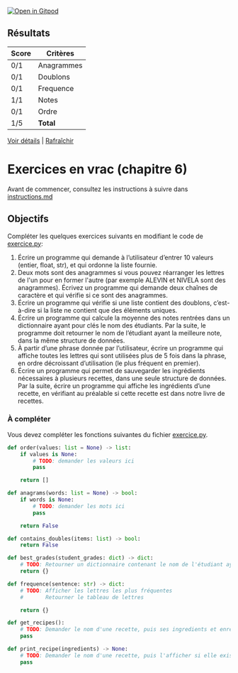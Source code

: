 [![Open in Gitpod](https://gitpod.io/button/open-in-gitpod.svg)](https://gitpod-redirect-0.herokuapp.com/)










## Résultats
Score | Critères
--- | ---
0/1 | Anagrammes
0/1 | Doublons
0/1 | Frequence
1/1 | Notes
0/1 | Ordre
1/5 | **Total**

[Voir détails](./logs/tests_results.txt) | [Rafraîchir](../../)
# Exercices en vrac (chapitre 6)

Avant de commencer, consultez les instructions à suivre dans [instructions.md](instructions.md)

## Objectifs

Compléter les quelques exercices suivants en modifiant le code de [exercice.py](exercice.py):

1. Écrire un programme qui demande à l’utilisateur d’entrer 10 valeurs (entier, float, str), et qui ordonne la liste fournie.
2. Deux mots sont des anagrammes si vous pouvez réarranger les lettres de l'un pour en former l'autre (par exemple ALEVIN et NIVELA sont des anagrammes). Écrivez un programme qui demande deux chaînes de caractère et qui vérifie si ce sont des anagrammes.
3. Écrire un programme qui vérifie si une liste contient des doublons, c’est-à-dire si la liste ne contient que des éléments uniques.
4. Écrire un programme qui calcule la moyenne des notes rentrées dans un dictionnaire ayant pour clés le nom des étudiants. Par la suite, le programme doit retourner le nom de l’étudiant ayant la meilleure note, dans la même structure de données.
5. À partir d’une phrase donnée par l’utilisateur, écrire un programme qui affiche toutes les lettres qui sont utilisées plus de 5 fois dans la phrase, 
en ordre décroissant d’utilisation (le plus fréquent en premier).
6. Écrire un programme qui permet de sauvegarder les ingrédients nécessaires à plusieurs recettes, dans une seule structure de données. Par la suite, écrire un programme qui affiche les ingrédients d’une recette, en vérifiant au préalable si cette recette est dans notre livre de recettes.

### À compléter
Vous devez compléter les fonctions suivantes du fichier [exercice.py](exercice.py).

```python
def order(values: list = None) -> list:
    if values is None:
        # TODO: demander les valeurs ici
        pass

    return []

def anagrams(words: list = None) -> bool:
    if words is None:
        # TODO: demander les mots ici
        pass

    return False

def contains_doubles(items: list) -> bool:
    return False

def best_grades(student_grades: dict) -> dict:
    # TODO: Retourner un dictionnaire contenant le nom de l'étudiant ayant la meilleure moyenne ainsi que sa moyenne
    return {}

def frequence(sentence: str) -> dict:
    # TODO: Afficher les lettres les plus fréquentes
    #       Retourner le tableau de lettres

    return {}

def get_recipes():
    # TODO: Demander le nom d'une recette, puis ses ingredients et enregistrer dans une structure de données 
    pass

def print_recipe(ingredients) -> None:
    # TODO: Demander le nom d'une recette, puis l'afficher si elle existe
    pass
```
